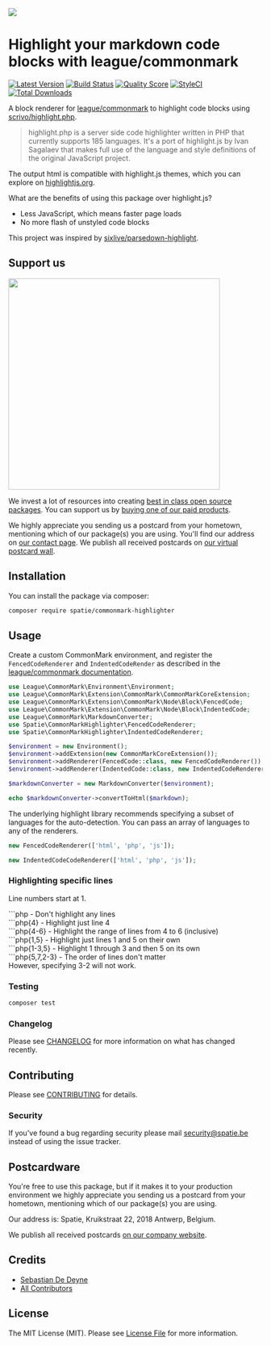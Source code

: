 
[<img src="https://github-ads.s3.eu-central-1.amazonaws.com/support-ukraine.svg?t=1" />](https://supportukrainenow.org)

# Highlight your markdown code blocks with league/commonmark

[![Latest Version](https://img.shields.io/github/release/spatie/commonmark-highlighter.svg?style=flat-square)](https://github.com/spatie/commonmark-highlighter/releases)
[![Build Status](https://img.shields.io/github/workflow/status/spatie/commonmark-highlighter/Tests.svg?style=flat-square)](https://github.com/spatie/commonmark-highlighter/actions)
[![Quality Score](https://img.shields.io/scrutinizer/g/spatie/commonmark-highlighter.svg?style=flat-square)](https://scrutinizer-ci.com/g/spatie/commonmark-highlighter)
[![StyleCI](https://styleci.io/repos/159513310/shield)](https://styleci.io/repos/159513310)
[![Total Downloads](https://img.shields.io/packagist/dt/spatie/commonmark-highlighter.svg?style=flat-square)](https://packagist.org/packages/spatie/commonmark-highlighter)

A block renderer for  [league/commonmark](https://github.com/thephpleague/commonmark) to highlight code blocks using [scrivo/highlight.php](https://github.com/scrivo/highlight.php).

> highlight.php is a server side code highlighter written in PHP that currently supports 185 languages. It's a port of highlight.js by Ivan Sagalaev that makes full use of the language and style definitions of the original JavaScript project.

The output html is compatible with highlight.js themes, which you can explore on [highlightjs.org](https://highlightjs.org/static/demo/). 

What are the benefits of using this package over highlight.js?

- Less JavaScript, which means faster page loads
- No more flash of unstyled code blocks

 This project was inspired by [sixlive/parsedown-highlight](https://github.com/sixlive/parsedown-highlight).

## Support us

[<img src="https://github-ads.s3.eu-central-1.amazonaws.com/commonmark-highlighter.jpg?t=1" width="419px" />](https://spatie.be/github-ad-click/commonmark-highlighter)

We invest a lot of resources into creating [best in class open source packages](https://spatie.be/open-source). You can support us by [buying one of our paid products](https://spatie.be/open-source/support-us).

We highly appreciate you sending us a postcard from your hometown, mentioning which of our package(s) you are using. You'll find our address on [our contact page](https://spatie.be/about-us). We publish all received postcards on [our virtual postcard wall](https://spatie.be/open-source/postcards).

## Installation

You can install the package via composer:

```bash
composer require spatie/commonmark-highlighter
```

## Usage

Create a custom CommonMark environment, and register the `FencedCodeRenderer` and `IndentedCodeRender` as described in the [league/commonmark documentation](https://commonmark.thephpleague.com/customization/block-rendering/).

```php
use League\CommonMark\Environment\Environment;
use League\CommonMark\Extension\CommonMark\CommonMarkCoreExtension;
use League\CommonMark\Extension\CommonMark\Node\Block\FencedCode;
use League\CommonMark\Extension\CommonMark\Node\Block\IndentedCode;
use League\CommonMark\MarkdownConverter;
use Spatie\CommonMarkHighlighter\FencedCodeRenderer;
use Spatie\CommonMarkHighlighter\IndentedCodeRenderer;

$environment = new Environment();
$environment->addExtension(new CommonMarkCoreExtension());
$environment->addRenderer(FencedCode::class, new FencedCodeRenderer());
$environment->addRenderer(IndentedCode::class, new IndentedCodeRenderer());

$markdownConverter = new MarkdownConverter($environment);

echo $markdownConverter->convertToHtml($markdown);
```

The underlying highlight library recommends specifying a subset of languages for the auto-detection. You can pass an array of languages to any of the renderers.

```php
new FencedCodeRenderer(['html', 'php', 'js']);

new IndentedCodeCodeRenderer(['html', 'php', 'js']);
```

### Highlighting specific lines

Line numbers start at 1.

\`\`\`php - Don't highlight any lines  
\`\`\`php{4} - Highlight just line 4  
\`\`\`php{4-6} - Highlight the range of lines from 4 to 6 (inclusive)  
\`\`\`php{1,5} - Highlight just lines 1 and 5 on their own  
\`\`\`php{1-3,5} - Highlight 1 through 3 and then 5 on its own  
\`\`\`php{5,7,2-3} - The order of lines don't matter  
However, specifying 3-2 will not work.  

### Testing

``` bash
composer test
```

### Changelog

Please see [CHANGELOG](CHANGELOG.md) for more information on what has changed recently.

## Contributing

Please see [CONTRIBUTING](CONTRIBUTING.md) for details.

### Security

If you've found a bug regarding security please mail [security@spatie.be](mailto:security@spatie.be) instead of using the issue tracker.

## Postcardware

You're free to use this package, but if it makes it to your production environment we highly appreciate you sending us a postcard from your hometown, mentioning which of our package(s) you are using.

Our address is: Spatie, Kruikstraat 22, 2018 Antwerp, Belgium.

We publish all received postcards [on our company website](https://spatie.be/en/opensource/postcards).

## Credits

- [Sebastian De Deyne](https://github.com/sebastiandedeyne)
- [All Contributors](../../contributors)

## License

The MIT License (MIT). Please see [License File](LICENSE.md) for more information.

